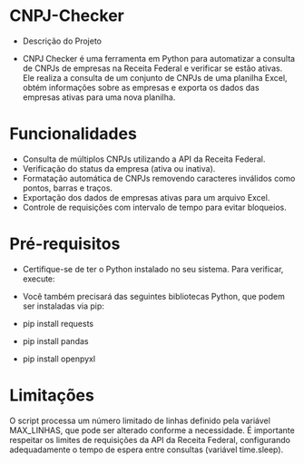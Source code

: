# CNPJ-Checker

- Descrição do Projeto

- CNPJ Checker é uma ferramenta em Python para automatizar a consulta de CNPJs de empresas na Receita Federal e verificar se estão ativas. Ele realiza a consulta de um conjunto de CNPJs de uma planilha Excel, obtém informações sobre as empresas e exporta os dados das empresas ativas para uma nova planilha.

# Funcionalidades
- Consulta de múltiplos CNPJs utilizando a API da Receita Federal.
- Verificação do status da empresa (ativa ou inativa).
- Formatação automática de CNPJs removendo caracteres inválidos como pontos, barras e traços.
- Exportação dos dados de empresas ativas para um arquivo Excel.
- Controle de requisições com intervalo de tempo para evitar bloqueios.

# Pré-requisitos
- Certifique-se de ter o Python instalado no seu sistema. Para verificar, execute:

- Você também precisará das seguintes bibliotecas Python, que podem ser instaladas via pip:

- pip install requests
- pip install pandas
- pip install openpyxl

# Limitações

O script processa um número limitado de linhas definido pela variável MAX_LINHAS, que pode ser alterado conforme a necessidade.
É importante respeitar os limites de requisições da API da Receita Federal, configurando adequadamente o tempo de espera entre consultas (variável time.sleep).